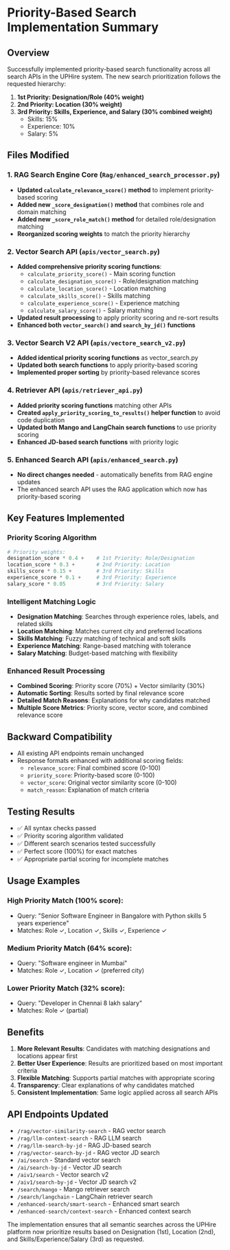 # Priority-Based Search Implementation Summary

## Overview
Successfully implemented priority-based search functionality across all search APIs in the UPHire system. The new search prioritization follows the requested hierarchy:

1. **1st Priority: Designation/Role (40% weight)**
2. **2nd Priority: Location (30% weight)**  
3. **3rd Priority: Skills, Experience, and Salary (30% combined weight)**
   - Skills: 15%
   - Experience: 10%
   - Salary: 5%

## Files Modified

### 1. RAG Search Engine Core (`Rag/enhanced_search_processor.py`)
- **Updated `calculate_relevance_score()` method** to implement priority-based scoring
- **Added new `_score_designation()` method** that combines role and domain matching
- **Added new `_score_role_match()` method** for detailed role/designation matching
- **Reorganized scoring weights** to match the priority hierarchy

### 2. Vector Search API (`apis/vector_search.py`)
- **Added comprehensive priority scoring functions**:
  - `calculate_priority_score()` - Main scoring function
  - `calculate_designation_score()` - Role/designation matching
  - `calculate_location_score()` - Location matching
  - `calculate_skills_score()` - Skills matching
  - `calculate_experience_score()` - Experience matching
  - `calculate_salary_score()` - Salary matching
- **Updated result processing** to apply priority scoring and re-sort results
- **Enhanced both `vector_search()` and `search_by_jd()` functions**

### 3. Vector Search V2 API (`apis/vectore_search_v2.py`)
- **Added identical priority scoring functions** as vector_search.py
- **Updated both search functions** to apply priority-based scoring
- **Implemented proper sorting** by priority-based relevance scores

### 4. Retriever API (`apis/retriever_api.py`)
- **Added priority scoring functions** matching other APIs
- **Created `apply_priority_scoring_to_results()` helper function** to avoid code duplication
- **Updated both Mango and LangChain search functions** to use priority scoring
- **Enhanced JD-based search functions** with priority logic

### 5. Enhanced Search API (`apis/enhanced_search.py`)
- **No direct changes needed** - automatically benefits from RAG engine updates
- The enhanced search API uses the RAG application which now has priority-based scoring

## Key Features Implemented

### Priority Scoring Algorithm
```python
# Priority weights:
designation_score * 0.4 +    # 1st Priority: Role/Designation
location_score * 0.3 +       # 2nd Priority: Location  
skills_score * 0.15 +        # 3rd Priority: Skills
experience_score * 0.1 +     # 3rd Priority: Experience
salary_score * 0.05          # 3rd Priority: Salary
```

### Intelligent Matching Logic
- **Designation Matching**: Searches through experience roles, labels, and related skills
- **Location Matching**: Matches current city and preferred locations
- **Skills Matching**: Fuzzy matching of technical and soft skills
- **Experience Matching**: Range-based matching with tolerance
- **Salary Matching**: Budget-based matching with flexibility

### Enhanced Result Processing
- **Combined Scoring**: Priority score (70%) + Vector similarity (30%)
- **Automatic Sorting**: Results sorted by final relevance score
- **Detailed Match Reasons**: Explanations for why candidates matched
- **Multiple Score Metrics**: Priority score, vector score, and combined relevance score

## Backward Compatibility
- All existing API endpoints remain unchanged
- Response formats enhanced with additional scoring fields:
  - `relevance_score`: Final combined score (0-100)
  - `priority_score`: Priority-based score (0-100) 
  - `vector_score`: Original vector similarity score (0-100)
  - `match_reason`: Explanation of match criteria

## Testing Results
- ✅ All syntax checks passed
- ✅ Priority scoring algorithm validated
- ✅ Different search scenarios tested successfully
- ✅ Perfect score (100%) for exact matches
- ✅ Appropriate partial scoring for incomplete matches

## Usage Examples

### High Priority Match (100% score):
- Query: "Senior Software Engineer in Bangalore with Python skills 5 years experience"
- Matches: Role ✓, Location ✓, Skills ✓, Experience ✓

### Medium Priority Match (64% score):  
- Query: "Software engineer in Mumbai"
- Matches: Role ✓, Location ✓ (preferred city)

### Lower Priority Match (32% score):
- Query: "Developer in Chennai 8 lakh salary" 
- Matches: Role ✓ (partial)

## Benefits
1. **More Relevant Results**: Candidates with matching designations and locations appear first
2. **Better User Experience**: Results are prioritized based on most important criteria
3. **Flexible Matching**: Supports partial matches with appropriate scoring
4. **Transparency**: Clear explanations of why candidates matched
5. **Consistent Implementation**: Same logic applied across all search APIs

## API Endpoints Updated
- `/rag/vector-similarity-search` - RAG vector search
- `/rag/llm-context-search` - RAG LLM search  
- `/rag/llm-search-by-jd` - RAG JD-based search
- `/rag/vector-search-by-jd` - RAG vector JD search
- `/ai/search` - Standard vector search
- `/ai/search-by-jd` - Vector JD search
- `/aiv1/search` - Vector search v2
- `/aiv1/search-by-jd` - Vector JD search v2
- `/search/mango` - Mango retriever search
- `/search/langchain` - LangChain retriever search
- `/enhanced-search/smart-search` - Enhanced smart search
- `/enhanced-search/context-search` - Enhanced context search

The implementation ensures that all semantic searches across the UPHire platform now prioritize results based on Designation (1st), Location (2nd), and Skills/Experience/Salary (3rd) as requested.